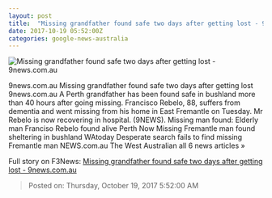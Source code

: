 ```yaml
---
layout: post
title:  "Missing grandfather found safe two days after getting lost - 9news.com.au"
date: 2017-10-19 05:52:00Z
categories: google-news-australia
---
```


![Missing grandfather found safe two days after getting lost - 9news.com.au](http://prod.static9.net.au/_/media/2017/10/19/16/54/1019_foundgdad.jpg)

9news.com.au Missing grandfather found safe two days after getting lost 9news.com.au A Perth grandfather has been found safe in bushland more than 40 hours after going missing. Francisco Rebelo, 88, suffers from dementia and went missing from his home in East Fremantle on Tuesday. Mr Rebelo is now recovering in hospital. (9NEWS). Missing man found: Elderly man Franciso Rebelo found alive Perth Now Missing Fremantle man found sheltering in bushland WAtoday Desperate search fails to find missing Fremantle man NEWS.com.au The West Australian all 6 news articles »


Full story on F3News: [Missing grandfather found safe two days after getting lost - 9news.com.au](http://www.f3nws.com/n/CVCfkG)

> Posted on: Thursday, October 19, 2017 5:52:00 AM
